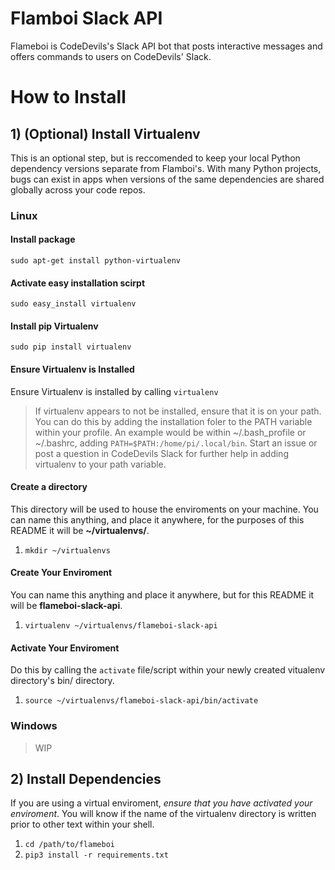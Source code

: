 # Flamboi Slack API
Flameboi is CodeDevils's Slack API bot that posts interactive messages and offers commands to users on CodeDevils' Slack.

# How to Install

## 1) (Optional) Install Virtualenv
This is an optional step, but is reccomended to keep your local Python dependency versions separate from Flamboi's. With many Python projects, bugs can exist in apps when versions of the same dependencies are shared globally across your code repos.

### Linux
#### Install package
`sudo apt-get install python-virtualenv`
#### Activate easy installation scirpt
`sudo easy_install virtualenv`
#### Install pip Virtualenv
`sudo pip install virtualenv`
#### Ensure Virtualenv is Installed
Ensure Virtualenv is installed by calling `virtualenv`

> If virtualenv appears to not be installed, ensure that it is on your path. You can do this by adding the installation foler to the PATH variable within your profile. An example would be within ~/.bash_profile or ~/.bashrc, adding `PATH=$PATH:/home/pi/.local/bin`.
> Start an issue or post a question in CodeDevils Slack for further help in adding virtualenv to your path variable.

#### Create a directory
This directory will be used to house the enviroments on your machine. You can name this anything, and place it anywhere, for the purposes of this README it will be **~/virtualenvs/**.

1. `mkdir ~/virtualenvs`

#### Create Your Enviroment
You can name this anything and place it anywhere, but for this README it will be **flameboi-slack-api**.

1. `virtualenv ~/virtualenvs/flameboi-slack-api`

#### Activate Your Enviroment
Do this by calling the `activate` file/script within your newly created vitualenv directory's bin/ directory.

1. `source ~/virtualenvs/flameboi-slack-api/bin/activate`

### Windows
> WIP

## 2) Install Dependencies
If you are using a virtual enviroment, *ensure that you have activated your enviroment*. You will know if the name of the virtualenv directory is written prior to other text within your shell.

1. `cd /path/to/flameboi`
1. `pip3 install -r requirements.txt`
